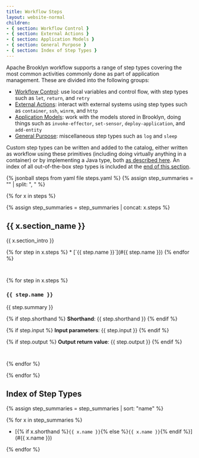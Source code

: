 ```yaml
---
title: Workflow Steps
layout: website-normal
children:
- { section: Workflow Control }
- { section: External Actions }
- { section: Application Models }
- { section: General Purpose }
- { section: Index of Step Types }
---
```


Apache Brooklyn workflow supports a range of step types covering the most common activities
commonly done as part of application management.
These are divided into the following groups:

* [Workflow Control](#workflow-control): use local variables and control flow,
  with step types such as `let`, `return`, and `retry`
* [External Actions](#external-actions): interact with external systems 
  using step types such as `container`, `ssh`, `winrm`, and `http`
* [Application Models](#application-models): work with the models stored in Brooklyn,
  doing things such as `invoke-effector`, `set-sensor`, `deploy-application`, and `add-entity`
* [General Purpose](#general-purpose): miscellaneous step types such as `log` and `sleep`

Custom step types can be written and added to the catalog, either written as workflow using these primitives
(including doing virtually anything in a container) or by implementing a Java type, both [as described here](../nested-workflow.md).
An index of all out-of-the-box step types is included at the [end of this section](#index_of_step_types).


{% jsonball steps from yaml file steps.yaml %}
{% assign step_summaries = "" | split: ", " %}

{% for x in steps %}

{% assign step_summaries = step_summaries | concat: x.steps %}

## {{ x.section_name }}

{{ x.section_intro }}


<div class="no-space-in-list" markdown="1" style="margin-top: 0; margin-bottom: 42px;">
  {% for step in x.steps %}
* [`{{ step.name }}`](#{{ step.name }})
  {% endfor %}

</div>


  {% for step in x.steps %}

### `{{ step.name }}`

{{ step.summary }}

{% if step.shorthand %}
**Shorthand**: {{ step.shorthand }}
{% endif %}

{% if step.input %}
**Input parameters**:
{{ step.input }}
{% endif %}

{% if step.output %}
**Output return value**:
{{ step.output }}
{% endif %}

<div style="margin-bottom: 42px;"></div>

  {% endfor %}

{% endfor %}



## Index of Step Types

{% assign step_summaries = step_summaries | sort: "name" %}

<div class="no-space-in-list" markdown="1" style="margin-top: 0; margin-bottom: 42px;">
{% for x in step_summaries %}

* [{% if x.shorthand %}`{{ x.name }}`{% else %}`{{ x.name }}`{% endif %}](#{{ x.name }})

{% endfor %}
</div>

